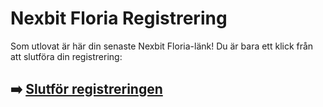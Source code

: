 # Nexbit Floria Registrering

Som utlovat är här din senaste Nexbit Floria-länk! Du är bara ett klick från att slutföra din registrering:

## ➡️ [Slutför registreringen](https://t.co/YJGs1iX00I)